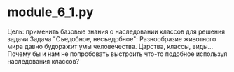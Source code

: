 # module_6_1.py
Цель: применить базовые знания о наследовании классов для решения задачи    Задача "Съедобное, несъедобное":  Разнообразие животного мира давно будоражит умы человечества. Царства, классы, виды... Почему бы и нам не попробовать выстроить что-то подобное используя наследования классов?
